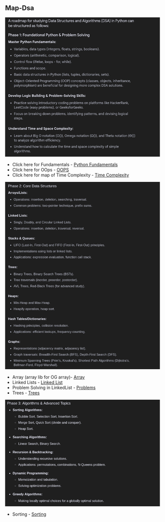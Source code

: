 ## Map-Dsa
![python foundation](image.png)
- Click here for Fundamentals - [Python Fundamentals](https://www.w3schools.com/python/default.asp)
- Click here for OOps - [OOPS](/OOPS.md)
- Click here for map of Time Complexity - [Time Complexity](/Time_complesity.md)

![Core data structures](image-1.png)
- Array (array lib for OG array)- [Array](/array.ipynb)
- Linked Lists - [Linked List](/LinkedList.md)
- Problem Solving in LinkedList - [Problems](/LinkedListProblems.ipynb)
- Trees - [Trees](/Trees.ipynb)


![Algorithams and Advanced topics](image-3.png)
- Sorting - [Sorting](/Sorting.ipynb)